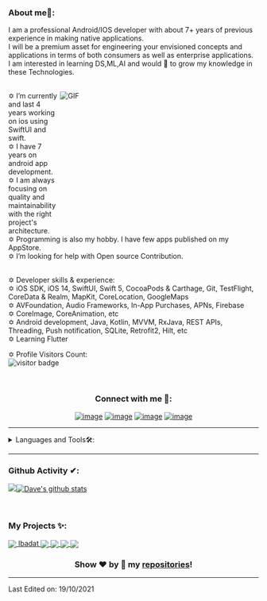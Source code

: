 ### About me🧑:

I am a professional Android/IOS developer with about 7+ years of previous experience in making native applications.<br/>
I will be a premium asset for engineering your envisioned concepts and applications in terms of both consumers as well as enterprise applications.<br/>
I am interested in learning DS,ML,AI and would 💖 to grow my knowledge in these Technologies.<br/><br/>


<img align="right" alt="GIF" src="https://camo.githubusercontent.com/025ce4abd8696709eaf2b7c721bcbe79d4cccacd9cdc6d54b429f5dd54789784/68747470733a2f2f7777772e746572656d2e636f6d2e61752f77702d636f6e74656e742f75706c6f6164732f323032302f30332f383030783530302d496d6167652d666f722d426c6f67732d362e706e67" width="400" height="280" />

✡ I’m currently and last 4 years working on ios using SwiftUI and swift.<br/>
✡ I have 7 years on android app development.<br/>
✡ I am always focusing on quality and maintainability with the right project's architecture.<br/>
✡ Programming is also my hobby. I have few apps published on my AppStore.<br/>
✡ I’m looking for help with Open source Contribution.<br/><br/>


✡ Developer skills & experience:<br/>
✡ iOS SDK, iOS 14, SwiftUI, Swift 5, CocoaPods & Carthage, Git, TestFlight, CoreData & Realm, MapKit, CoreLocation, GoogleMaps<br/>
✡ AVFoundation, Audio Frameworks, In-App Purchases, APNs, Firebase<br/>
✡ CoreImage, CoreAnimation, etc<br/>
✡ Android development, Java, Kotlin, MVVM, RxJava, REST APIs, Threading, Push notification, SQLite, Retrofit2, Hilt, etc<br/>
✡ Learning Flutter <br/>

✡ Profile Visitors Count:<br/> 
![visitor badge](https://visitor-badge.glitch.me/badge?page_id=tariqul000.visitor-badge)


<br/>

<h3 align="center">Connect with me 🤝:</h3>
<div align="center">

[![image](https://img.shields.io/badge/LinkedIn-0077B5?style=for-the-badge&logo=linkedin&logoColor=white)](https://www.linkedin.com/in/md-tariqul-islam-b0264377/)
[![image](https://img.shields.io/badge/GitHub-100000?style=for-the-badge&logo=github&logoColor=white)](https://github.com/tariqul000/)
[![image](https://img.shields.io/badge/Twitter-1DA1F2?style=for-the-badge&logo=twitter&logoColor=white)](https://twitter.com/tariqul1993)
[![image](https://img.shields.io/badge/Gmail-D14836?style=for-the-badge&logo=gmail&logoColor=white)](mailto:tariqul1993@gmail.com)
  
</div>

---

<details>
<summary>
Languages and Tools🛠:
</summary>
  <br/>
<code><img height="20" src="https://www.pikpng.com/pngl/m/42-421943_swift-programming-language-logo-clipart.png"></code>
<code><img height="20" src="https://raw.githubusercontent.com/github/explore/80688e429a7d4ef2fca1e82350fe8e3517d3494d/topics/android/android.png"></code>
<code><img height="20" src="https://raw.githubusercontent.com/github/explore/80688e429a7d4ef2fca1e82350fe8e3517d3494d/topics/git/git.png"></code>
<code><img height="20" src="https://upload.wikimedia.org/wikipedia/commons/thumb/a/ae/Github-desktop-logo-symbol.svg/1024px-Github-desktop-logo-symbol.svg.png"></code>
<code><img height="20" src="https://raw.githubusercontent.com/github/explore/80688e429a7d4ef2fca1e82350fe8e3517d3494d/topics/mysql/mysql.png"></code>
<code><img height="20" src="https://raw.githubusercontent.com/github/explore/80688e429a7d4ef2fca1e82350fe8e3517d3494d/topics/firebase/firebase.png"></code>
<code><img height="20" src="https://upload.wikimedia.org/wikipedia/commons/thumb/b/b2/Bootstrap_logo.svg/1024px-Bootstrap_logo.svg.png"></code>
<code><img height="20" src="https://cdn.iconscout.com/icon/free/png-512/c-programming-569564.png"></code>
<code><img height="20" src="https://upload.wikimedia.org/wikipedia/en/d/d2/Sublime_Text_3_logo.png"></code>
<code><img height="20" src="https://banner2.cleanpng.com/20181122/krs/kisspng-java-programming-language-selenium-computer-softwa-july-2-16-halab-4-dev-5bf78387a7bb41.028192901542947719687.jpg"></code>
<code><img height="20" src="https://upload.wikimedia.org/wikipedia/commons/thumb/9/9a/Visual_Studio_Code_1.35_icon.svg/1024px-Visual_Studio_Code_1.35_icon.svg.png"></code>
</details>

---

### Github Activity ✔:

<a href="https://github.com/tariqul000">
  <img align="left" src="https://github-readme-stats.vercel.app/api/top-langs/?username=tariqul000&theme=tokyonight" />
  </a>

<a href="https://github.com/tariqul000">
 <img align="center" src="https://github-readme-stats.vercel.app/api?username=tariqul000&show_icons=true&theme=tokyonight&line_height=27" alt="Dave's github stats"/>
</a>

<br/>
<br/>
<br/>

### My Projects ✨:
  
<a href="https://github.com/Davekibh/Background-generator">
  <img align="center" src="https://github-readme-stats.vercel.app/api/pin/?username=Davekibh&repo=Background-generator&theme=tokyonight" />
</a>

<a href="https://github.com/Davekibh/robofriends">
 Ibadat
</a>

<a href="https://github.com/Davekibh/Picture-Sharing-app">
  <img align="center" src="https://github-readme-stats.vercel.app/api/pin/?username=Davekibh&repo=Picture-Sharing-app&theme=tokyonight" />
</a>

<a href="https://github.com/Davekibh/Chat-app">
 <img align="center" src="https://github-readme-stats.vercel.app/api/pin/?username=Davekibh&repo=Chat-app&theme=tokyonight" />
</a>

<a href="https://github.com/Davekibh/Quiz-App">
 <img align="center" src="https://github-readme-stats.vercel.app/api/pin/?username=Davekibh&repo=Quiz-App&theme=tokyonight" />
</a>

<a href="https://github.com/Davekibh/Quiz-Admin-App">
 <img align="center" src="https://github-readme-stats.vercel.app/api/pin/?username=Davekibh&repo=Quiz-Admin-App&theme=tokyonight" />
</a>


<div align="center">
  

### Show ❤️ by 🌟 my [repositories](https://github.com/tariqul000?tab=repositories)!

</div>

---

Last Edited on: 19/10/2021
